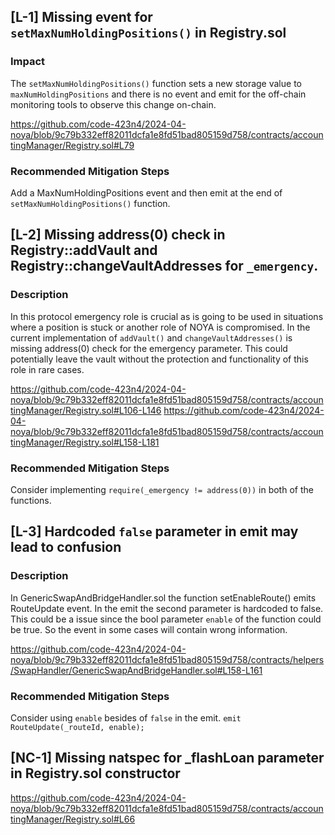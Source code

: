 ## [L-1] Missing event for ```setMaxNumHoldingPositions()``` in Registry.sol

### Impact
The ```setMaxNumHoldingPositions()``` function sets a new storage value to ```maxNumHoldingPositions``` and there is no event and emit for the off-chain monitoring tools to observe this change on-chain.

https://github.com/code-423n4/2024-04-noya/blob/9c79b332eff82011dcfa1e8fd51bad805159d758/contracts/accountingManager/Registry.sol#L79


### Recommended Mitigation Steps
Add a MaxNumHoldingPositions event and then emit at the end of ```setMaxNumHoldingPositions()``` function.


## [L-2] Missing address(0) check in Registry::addVault and Registry::changeVaultAddresses for ```_emergency```.

### Description
In this protocol emergency role is crucial as is going to be used in situations where a position is stuck or another role of NOYA is compromised. In the current implementation of ```addVault()``` and ```changeVaultAddresses()``` is missing address(0)  check for the emergency parameter. This could potentially leave the vault without the protection and functionality of this role in rare cases.

https://github.com/code-423n4/2024-04-noya/blob/9c79b332eff82011dcfa1e8fd51bad805159d758/contracts/accountingManager/Registry.sol#L106-L146
https://github.com/code-423n4/2024-04-noya/blob/9c79b332eff82011dcfa1e8fd51bad805159d758/contracts/accountingManager/Registry.sol#L158-L181

### Recommended Mitigation Steps
Consider implementing ```require(_emergency != address(0))``` in both of the functions.


## [L-3] Hardcoded ```false``` parameter in emit may lead to confusion

### Description
In GenericSwapAndBridgeHandler.sol the function setEnableRoute() emits RouteUpdate event.  In the emit the second parameter is hardcoded to false. 
This could be a issue since the bool parameter ```enable``` of the function could be true. So the event in some cases will contain wrong information.

https://github.com/code-423n4/2024-04-noya/blob/9c79b332eff82011dcfa1e8fd51bad805159d758/contracts/helpers/SwapHandler/GenericSwapAndBridgeHandler.sol#L158-L161

### Recommended Mitigation Steps
Consider using ```enable``` besides of ```false``` in the emit.
```emit RouteUpdate(_routeId, enable);```

## [NC-1] Missing natspec for _flashLoan parameter in Registry.sol constructor

https://github.com/code-423n4/2024-04-noya/blob/9c79b332eff82011dcfa1e8fd51bad805159d758/contracts/accountingManager/Registry.sol#L66 